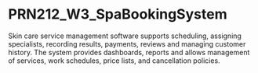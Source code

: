 # PRN212_W3_SpaBookingSystem
Skin care service management software supports scheduling, assigning specialists, recording results, payments, reviews and managing customer history. The system provides dashboards, reports and allows management of services, work schedules, price lists, and cancellation policies.
